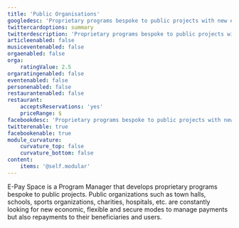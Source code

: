 ```yaml
---
title: 'Public Organisations'
googledesc: 'Proprietary programs bespoke to public projects with new economic, flexible and secure modes to manage payments.'
twittercardoptions: summary
twitterdescription: 'Proprietary programs bespoke to public projects with new economic, flexible and secure modes to manage payments.'
articleenabled: false
musiceventenabled: false
orgaenabled: false
orga:
    ratingValue: 2.5
orgaratingenabled: false
eventenabled: false
personenabled: false
restaurantenabled: false
restaurant:
    acceptsReservations: 'yes'
    priceRange: $
facebookdesc: 'Proprietary programs bespoke to public projects with new economic, flexible and secure modes to manage payments.'
twitterenable: true
facebookenable: true
module_curvature:
    curvature_top: false
    curvature_bottom: false
content:
    items: '@self.modular'
---
```


E-Pay Space is a Program Manager that develops proprietary programs bespoke to public projects. Public organizations such as town halls, schools, sports organizations, charities, hospitals, etc. are constantly looking for new economic, flexible and secure modes to manage payments but also repayments to their beneficiaries and users.